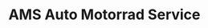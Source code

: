 ---
title: "AMS Auto Motorrad Service"
url: /schweinfurt/ams-auto-motorrad-service/
shop: Autowerkstatt
---